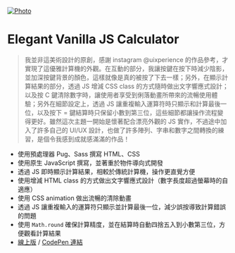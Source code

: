 [![Photo](https://cdn.dribbble.com/users/3800131/screenshots/6901484/_____2019-08-02___4.01.34_4x.png)](https://dribbble.com/raychangdesign)

# Elegant Vanilla JS Calculator

> 我並非這美術設計的原創，感謝 instagram @uixperience 的作品參考，才實現了這優雅計算機的外觀。在互動的部分，我讓按鍵在按下時減少陰影，並加深按鍵背景的顏色，這樣就像是真的被按了下去一樣；另外，在顯示計算結果的部分，透過 JS 增減 CSS class 的方式隨時做出文字響應式設計；以及按 C 鍵清除數字時，讓使用者享受到俐落動畫所帶來的流暢使用體驗；另外在細節設定上，透過 JS 讓重複輸入運算符時只顯示和計算最後一位，以及按下 = 鍵結算時只保留小數到第三位，這些細節都讓操作流程變得更好。雖然這次主題一開始是懷著配合漂亮外觀的 JS 實作，不過途中加入了許多自己的 UI/UX 設計，也做了許多陣列、字串和數字之間轉換的練習，是個令我感到成就感滿滿的作品！

- 使用預處理器 Pug、Sass 撰寫 HTML、CSS
- 使用原生 JavaScript 撰寫，並著重於物件導向式開發
- 透過 JS 即時顯示計算結果，相較於傳統計算機，操作更直覺方便
- 使用增減 HTML class 的方式做出文字響應式設計（數字長度超過螢幕時的自適應）
- 使用 CSS animation 做出流暢的清除動畫
- 透過 JS 讓重複輸入的運算符只顯示並計算最後一位，減少誤按導致計算錯誤的問題
- 使用 `Math.round` 確保計算精度，並在結算時自動四捨五入到小數第三位，方便觀看計算結果
- [線上版](https://rayc2045.github.io/vanilla-calculator/) / [CodePen 連結](https://codepen.io/rayc2045/full/jgLppK)
